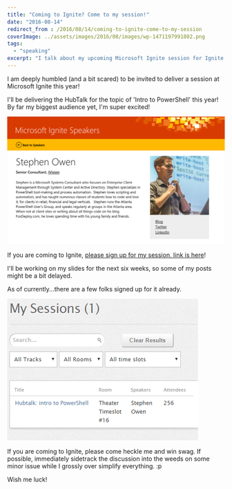 ```yaml
---
title: "Coming to Ignite? Come to my session!"
date: "2016-08-14"
redirect_from : /2016/08/14/coming-to-ignite-come-to-my-session
coverImage: ../assets/images/2016/08/images/wp-1471197991802.png
tags: 
  - "speaking"
excerpt: "I talk about my upcoming Microsoft Ignite session for Ignite 2016"
---
```


I am deeply humbled (and a bit scared) to be invited to deliver a session at Microsoft Ignite this year!

I'll be delivering the HubTalk for the topic of 'Intro to PowerShell' this year! By far my biggest audience yet, I'm super excited!

![](../assets/images/2016/08/images/wp-1471197991802.png)

If you are coming to Ignite, [please sign up for my session, link is here](https://myignite.microsoft.com/sessions/20651)!

I'll be working on my slides for the next six weeks, so some of my posts might be a bit delayed.

As of currently...there are a few folks signed up for it already.

![](../assets/images/2016/08/images/so-many-attendees.png)

If you are coming to Ignite, please come heckle me and win swag. If possible, immediately sidetrack the discussion into the weeds on some minor issue while I grossly over simplify everything. :p

Wish me luck!